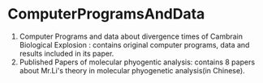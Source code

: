 # ComputerProgramsAndData
1. Computer Programs and data about divergence times of Cambrain Biological Explosion : contains original computer programs, data and results included in its paper.
2. Published Papers of molecular phyogentic analysis: contains 8 papers about Mr.Li's theory in molecular phyogenetic analysis(in Chinese).
